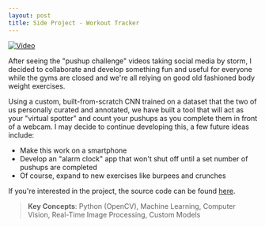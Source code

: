 ```yaml
---
layout: post
title: Side Project - Workout Tracker
---
```

<!-- 
Need to take file id from sharable link and stick it into a new format... ie: if https://drive.google.com/file/d/<FILE_ID>/view?usp=sharing is the sharable link, make it: https://drive.google.com/uc?export=view&id=<FILE_ID>
-->
[![Video](https://drive.google.com/uc?export=view&id=14Nug6PqLwWV0rnjXMmFnjGEcWsYsc8zp)](https://drive.google.com/file/d/1rRfmHQDTu2BHwW9Pf34MWsyTzfM2WT3C/view?usp=sharing "Workout Tracker Demo")

After seeing the "pushup challenge" videos taking social media by storm, I decided to collaborate and develop something fun and useful for everyone while the gyms are closed and we're all relying on good old fashioned body weight exercises.

Using a custom, built-from-scratch CNN trained on a dataset that the two of us personally curated and annotated, we have built a tool that will act as your "virtual spotter" and count your pushups as you complete them in front of a webcam. I may decide to continue developing this, a few future ideas include:
- Make this work on a smartphone
- Develop an "alarm clock" app that won't shut off until a set number of pushups are completed
- Of course, expand to new exercises like burpees and crunches

If you're interested in the project, the source code can be found <a href="https://github.com/stevebottos/workout_tracker" target="_blank">here</a>.

> **Key Concepts**: Python (OpenCV), Machine Learning, Computer Vision, Real-Time Image Processing, Custom Models
